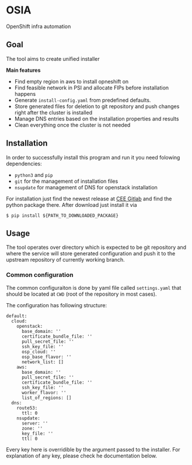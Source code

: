 # OSIA

OpenShift infra automation

## Goal

The tool aims to create unified installer 

__Main features__

* Find empty region in aws to install opneshift on
* Find feasible network in PSI and allocate FIPs before installation happens
* Generate `install-config.yaml` from predefined defaults.
* Store generated files for deletion to git repository and push changes right after the cluster is installed
* Manage DNS entries based on the installation properties and results
* Clean everything once the cluster is not needed

## Installation

In order to successfully install this program and run it you need folowing dependencies:

* `python3` and `pip`
* `git` for the management of installation files
* `nsupdate` for management of DNS for openstack installation

For installation just find the newest release at
[CEE Gitlab](https://gitlab.cee.redhat.com/3scale-qe/infra/osia/-/releases) and find the python
package there. After download just install it via 

```
$ pip install ${PATH_TO_DOWNLOADED_PACKAGE}
```

## Usage

The tool operates over directory which is expected to be git repository and where the service will
store generated configuration and push it to the upstream repository of currently working branch.

### Common configuration

The common configuraiton is done by yaml file called `settings.yaml` that should be located at
`CWD` (root of the repository in most cases).

The configuration has following structure:

```
default:
  cloud:
    openstack:
      base_domain: ''
      certificate_bundle_file: ''
      pull_secret_file: ''
      ssh_key_file: ''
      osp_cloud: ''
      osp_base_flavor: ''
      network_list: []
    aws:
      base_domain: ''
      pull_secret_file: ''
      certificate_bundle_file: ''
      ssh_key_file: ''
      worker_flavor: '' 
      list_of_regions: []
  dns:
    route53:
      ttl: 0
    nsupdate:
      server: ''
      zone: ''
      key_file: ''
      ttl: 0 
```

Every key here is overridible by the argument passed to the installer.
For explanation of any key, please check he documentation below.

